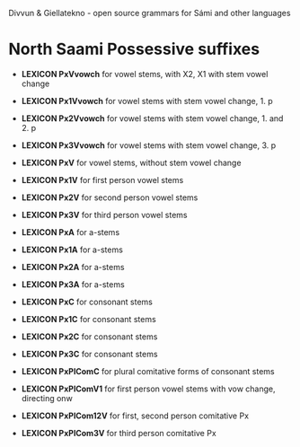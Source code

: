 Divvun & Giellatekno - open source grammars for Sámi and other languages



# North Saami Possessive suffixes

 * **LEXICON PxVvowch** for vowel stems, with X2, X1 with stem vowel change

 * **LEXICON Px1Vvowch** for vowel stems with stem vowel change, 1. p

 * **LEXICON Px2Vvowch** for vowel stems with stem vowel change, 1. and 2. p

 * **LEXICON Px3Vvowch** for vowel stems with stem vowel change, 3. p


 * **LEXICON PxV** for vowel stems, without stem vowel change

 * **LEXICON Px1V** for first person vowel stems


 * **LEXICON Px2V** for second person vowel stems

 * **LEXICON Px3V** for third person vowel stems



 * **LEXICON PxA** for a-stems


 * **LEXICON Px1A** for a-stems


 * **LEXICON Px2A** for a-stems

 * **LEXICON Px3A** for a-stems


 * **LEXICON PxC** for consonant stems

 * **LEXICON Px1C** for consonant stems


 * **LEXICON Px2C** for consonant stems

 * **LEXICON Px3C** for consonant stems


 * **LEXICON PxPlComC** for plural comitative forms of consonant stems

 * **LEXICON PxPlComV1** for first person vowel stems with vow change, directing onw

 * **LEXICON PxPlCom12V** for first, second person comitative Px

 * **LEXICON PxPlCom3V** for third person comitative Px
